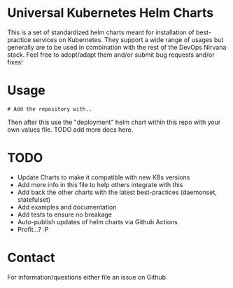 # Universal Kubernetes Helm Charts

This is a set of standardized helm charts meant for installation of best-practice services on Kubernetes.  They support a wide range of usages but generally are to be used in combination with the rest of the DevOps Nirvana stack.  Feel free to adopt/adapt them and/or submit bug requests and/or fixes!

# Usage

```
# Add the repository with..

```

Then after this use the "deployment" helm chart within this repo with your own values file.  TODO add more docs here.

# TODO

* Update Charts to make it compatible with new K8s versions
* Add more info in this file to help others integrate with this 
* Add back the other charts with the latest best-practices (daemonset, statefulset)
* Add examples and documentation
* Add tests to ensure no breakage
* Auto-publish updates of helm charts via Github Actions
* Profit...?  :P

# Contact

For information/questions either file an issue on Github
